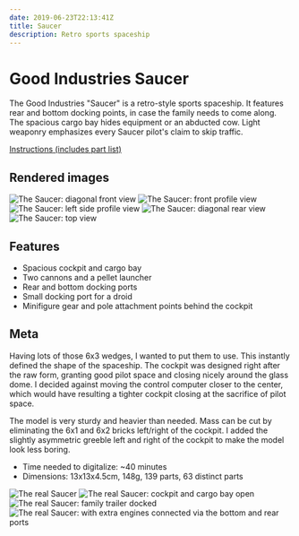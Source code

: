 ```yaml
---
date: 2019-06-23T22:13:41Z
title: Saucer
description: Retro sports spaceship
---
```


# Good Industries Saucer

The Good Industries "Saucer" is a retro-style sports spaceship.
It features rear and bottom docking points, in case the family needs to come along.
The spacious cargo bay hides equipment or an abducted cow.
Light weaponry emphasizes every Saucer pilot's claim to skip traffic.

[Instructions (includes part list)](TODO.pdf)

## Rendered images

![The Saucer: diagonal front view](saucer.png)
![The Saucer: front profile view](saucer_2.png)
![The Saucer: left side profile view](saucer_3.png)
![The Saucer: diagonal rear view](saucer_4.png)
![The Saucer: top view](saucer_5.png)

## Features

* Spacious cockpit and cargo bay
* Two cannons and a pellet launcher
* Rear and bottom docking ports
* Small docking port for a droid
* Minifigure gear and pole attachment points behind the cockpit

## Meta

Having lots of those 6x3 wedges, I wanted to put them to use.
This instantly defined the shape of the spaceship.
The cockpit was designed right after the raw form, granting good pilot space and closing nicely around the glass dome.
I decided against moving the control computer closer to the center, which would have resulting a tighter cockpit closing at the sacrifice of pilot space.

The model is very sturdy and heavier than needed.
Mass can be cut by eliminating the 6x1 and 6x2 bricks left/right of the cockpit.
I added the slightly asymmetric greeble left and right of the cockpit to make the model look less boring.

* Time needed to digitalize: ~40 minutes
* Dimensions: 13x13x4.5cm, 148g, 139 parts, 63 distinct parts

![The real Saucer](real_saucer.jpg)
![The real Saucer: cockpit and cargo bay open](real_saucer_opened.jpg)
![The real Saucer: family trailer docked](real_saucer_camper.jpg)
![The real Saucer: with extra engines connected via the bottom and rear ports](real_saucer_extra_engines.jpg)

